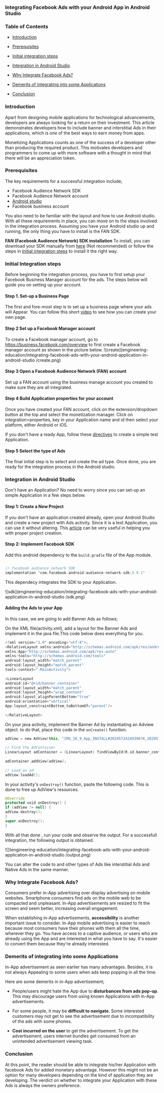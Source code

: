 ### Integrating Facebook Ads with your Android App in Android Studio


### Table of Contents

- [Introduction](#introduction)

- [Prerequisites](#prerequisites)

- [Initial integration steps](#initial-integration-steps)

- [Integration in Android Studio](#integration-in-android-studio)
 
- [Why Integrate Facebook Ads?](#why-integrate-facebook-ads)

- [Demerits of integrating into some Applications](#demerits-of-integrating-into-some-applications)

- [Conclusion](#conclusion)



### Introduction

Apart from designing mobile applications for technological advancements, developers are always looking for a return on their investment. This article demonstrates developers how to include banner and interstitial Ads in their applications, which is one of the best ways to earn money from apps.

Monetizing Applications counts as one of the success of a developer other than producing the required product. This motivates developers and programmers to come up with more software with a thought in mind that there will be an appreciation token.

### Prerequisites

The key requirements for a successful integration include;
- Facebook Audience Network SDK
- Facebook Audience Network account
- [Android studio](#https://developer.android.com/studio/releases)
- Facebook business account

You also need to be familiar with the layout and how to use Android studio. With all these requirements in place, you can move on to the steps involved in the integration process.
Assuming you have your Android studio up and running, the only thing you have to install is the FAN SDK.

 **FAN (Facebook Audience Network) SDK installation**
 To install, you can download your SDK manually from [here](https://developers.facebook.com/resources/audience-network-sdk-6.8.0.zip) (Not recommended) or follow the steps in [Initial integration steps](#initia-integration-steps) to install it the right way.

### Initial Integration steps

Before beginning the integration process, you have to first setup your Facebook Business Manager account for the ads.
The steps below will guide you on setting up your account.

#### Step 1. **Set-up a  Business Page**
The first and fore-most step is to set up a business page where your ads will Appear. You can follow this short [video](https://www.youtube.com/watch?v=fzW4eHQQLFk) to see how you can create your own page.

#### Step 2 **Set up a Facebook Manager  account**

To create a Facebook manager account, go to https://business.facebook.com/overview to first create a Facebook manager account as shown in the picture below.
![create](engineering-education/integrating-facebook-ads-with-your-android-application-in-android-studio
/create.png)

#### Step 3 **Open a Facebook Audience Network (FAN) account**
Set up a FAN account using the business manage account you created to make sure they are all integrated.


#### Step 4 **Build Application properties for your account**

Once you have created your FAN account, click on the extension/dropdown button at the top and select the monetization manager.
Click on integration>properties, key in your Application name and id then select your platform, either Android or iOS.

If you don't have a ready App, follow these [directives](#integration-in-android-studio) to create a simple test Application.

#### Step 5 **Select the type of Ads**

The final initial step is to select and create the ad type.
Once done, you are ready for the integration process in the Android studio.


### Integration in Android Studio

Don't have an Application? No need to worry since you can set-up an simple Application in a few steps below.

#### Step 1: Create a New Project
If you don't have an application created already, open your Android Studio and create a new project with Ads activity. Since it is a test Application, you can use it without altering. This [article](https://www.section.io/engineering-education/first-android-App/) can be very useful in helping you with proper project creation.

#### Step 2: Implement Facebook SDK
Add this android dependency to the `build.gradle` file of the App module.
```kotlin

// facebook audience network SDK
implementation 'com.facebook.android:audience-network-sdk:5.9.1'

```
This dependecy integrates the SDK to your Application.

![sdk](engineering-education/integrating-facebook-ads-with-your-android-application-in-android-studio
/sdk.png)

#### Adding the Ads to your App
In this case, we are going to add Banner Ads as follows;

On the XML file(activity.xml), add a layout for the Banner Ads and implement it in the java file.This code below does everything for you.
```kotlin
<?xml version="1.0" encoding="utf-8">;
<RelativeLayout xmlns:android="http://schemas.android.com/apk/res/android"
xmlns:App="http://schemas.android.com/apk/res-auto"
xmlns:tools="http://schemas.android.com/tools"
android:layout_width="match_parent"
android:layout_height="match_parent"
tools:context=".MainActivity">
 
<LinearLayout
android:id="@+id/banner_container"
android:layout_width="match_parent"
android:layout_height="wrap_content"
android:layout_alignParentBottom="true"
android:orientation="vertical"
App:layout_constraintBottom_toBottomOf="parent"/>
 
</RelativeLayout>

```

On your java activity, implement the Banner Ad by instantiating an Adview object. to do that, place this code in the `onCreate()` function.

```kotlin
adView = new AdView(this, "IMG_16_9_App_INSTALL#2029572424039676_2029575434039375", AdSize.BANNER_HEIGHT_60);
 
// Find the AdContainer
LinearLayout adContainer = (LinearLayout) findViewById(R.id.banner_container);
 
adContainer.addView(adView);
 
// Load an ad
adView.loadAd();

```
In your activity's `onDestroy()` function, paste the following code. This is done to free up AdView's resources.

```kotlin
@Override
protected void onDestroy() {
if (adView != null) {
adView.destroy();
}
super.onDestroy();
}

```

With all that done , run your code and observe the output.
For a successfull integration, the following output is obtained.

![](engineering-education/integrating-facebook-ads-with-your-android-application-in-android-studio
/output.png)

You can alter the code to and other types of Ads like interstitial Ads and Native Ads in the same manner.

### Why Integrate Facebook Ads?
Consumers prefer in-App advertising over display advertising on mobile websites. Smartphone consumers find ads on the mobile web to be compacted and unpleasant. In-App advertisements are resized to fit the screen and seem better, increasing overall engagement.

When establishing in-App advertisements, **accessibility** is another important issue to consider. In-App mobile advertising is easier to reach because most consumers have their phones with them all the time, wherever they go. You have access to a captive audience, or users who are already using the App and are interested in what you have to say. It's easier to convert them because they're already interested.

### Demerits of integrating into some Applications
In-App advertisement as seen earlier has many advantages. Besides, it is not always Appealing to some users when ads keep popping in all the time.

Here are some demerits in in-App advertisement;

- People/users might hate the App due to **disturbances from ads pop-up**. This may discourage users from using known Applications with in-App advertisements.

- For some people, it may be **difficult to navigate**. Some interested customers may not get to see the advertisement due to incompatibility of the ads with some phones.

- **Cost incurred on the user** to get the advertisement. To get the advertisement, users internet bundles get consumed from an unintended advertisement viewing task.

### Conclusion
At this point, the reader should be able to integrate his/her Application with facebook Ads for added monetary advantage. However this might not be an option for many developers depending on the kind of application they are developing. 
The verdict on whether to integrate your Application with these Ads is always the owners preference. 


